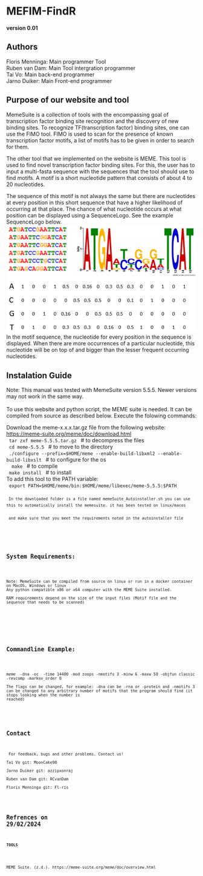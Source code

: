 # **MEFIM-FindR** #
**version 0.01**
## **Authors** ##
<p>
Floris Menninga: Main programmer Tool <br>
Ruben van Dam: Main Tool intergration programmer <br>
Tai Vo: Main back-end programmer <br>
Jarno Duiker: Main Front-end programmer 
</p>

 ## **Purpose of our website and tool**
MemeSuite is a collection of tools with the encompassing goal of transcription factor binding site recognition and the discovery of new binding sites.
To recognize TF(transcription factor) binding sites, one can use the FIMO tool. FIMO is used to scan for the presence of known transcription factor motifs, a list of motifs has to be given in order to search for them.

The other tool that we implemented on the website is MEME. This tool is used to find novel transcription factor binding sites. For this, the user has to
input a multi-fasta sequence with the sequences that the tool should use to find motifs. A motif is a short nucleotide pattern that consists of about 4 to 20 nucleotides.<br>

The sequence of this motif is not always the same but there are nucleotides at every position in this short sequence that have a higher likelihood of occurring at that place. The chance of what nucleotide occurs at what position can be displayed using a SequenceLogo. See the example SequenceLogo below.<br>
![Example Sequence logo](Sequence_logo.png)
<br>
In the motif sequence, the nucleotide for every position in the sequence is displayed. When there are more occurrences of a particular nucleotide, this nucleotide will be on top of and bigger than the lesser frequent occurring nucleotides.

## **Instalation Guide** ##
Note: This manual was tested with MemeSuite version 5.5.5. Newer versions may not work in the same way.<br><br>
To use this website and python script, the MEME suite is needed. 
It can be compiled from source as described below. 
Execute the folowing commands:
<p> 
Download the meme-x.x.x.tar.gz file from the following website: <br />
<a href="https://meme-suite.org/meme/doc/download.html">https://meme-suite.org/meme/doc/download.html<a><br />
<code> tar zxf meme-5.5.5.tar.gz </code> # to decompress the files <br />
         <code> cd meme-5.5.5 </code> # to move to the directory <br /> </code>
         <code> ./configure --prefix=$HOME/meme --enable-build-libxml2 --enable-build-libxslt </code> # to configure for the os <br/>
         <code>  make </code> # to compile <br />
         <code> make install </code> # to install <br />
To add this tool to the PATH variable: <br />
<code> export PATH=$HOME/meme/bin:$HOME/meme/libexec/meme-5.5.5:$PATH  <code><br />
 In the downloaded folder is a file named memeSuite_Autoinstaller.sh you can use this to automatically install the memesuite. it has been tested on linux/macos<br />
 and make sure that you meet the requirements noted in the autoinstaller file <br /> 
</p>


## **System Requirements:** ##
<p>
Note: MemeSuite can be compiled from source on linux or run in a docker container on MacOS, Windows or linux
Any python compatible x86 or x64 computer with the MEME Suite installed. <br />
RAM requirements depend on the size of the input files (Motif file and the sequence that needs to be scanned) <br /> 
</p>
<br>


## **Commandline Example:** ##
<p>
meme <INPUT_FILE_LOCATION> -dna -oc <OUTPUT_LOCATION> -time 14400 -mod zoops -nmotifs 3 -minw 6 -maxw 50 -objfun classic -revcomp -markov_order 0 <br />
The flags can be changed, for example: -dna can be -rna or -protein and -nmotifs 3 can be changed to any arbitrary number of motifs that the program should find (it stops looking when the number is
reached) <br />
</p>

## **Contact** ##
<p> For feedback, bugs and other problems. Contact us! <br>
Tai Vo git: MoonCake98 <br>
Jarno Duiker git: azzipxonraj <br>
Ruben van Dam git: RCvanDam <br>
Floris Menninga git: Fl-ris </p>

## **Refrences on 29/02/2024** ##
**TOOLS**
<p>
MEME Suite. (z.d.). https://meme-suite.org/meme/doc/overview.html
</p>
